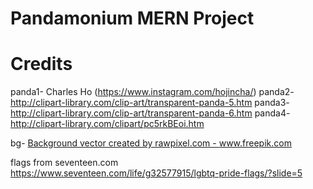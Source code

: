 # Pandamonium MERN Project

# Credits

panda1- Charles Ho (https://www.instagram.com/hojincha/)
panda2- http://clipart-library.com/clip-art/transparent-panda-5.htm
panda3- http://clipart-library.com/clip-art/transparent-panda-6.htm
panda4- http://clipart-library.com/clipart/pc5rkBEoi.htm

bg- <a href="https://www.freepik.com/vectors/background">Background vector created by rawpixel.com - www.freepik.com</a>

flags from seventeen.com
https://www.seventeen.com/life/g32577915/lgbtq-pride-flags/?slide=5
